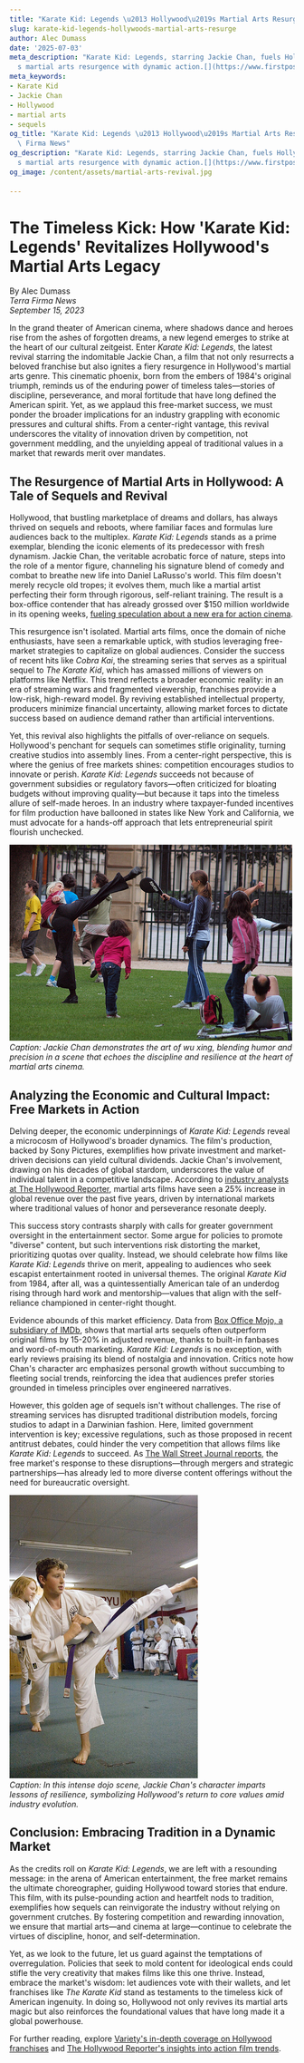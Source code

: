 ```yaml
---
title: "Karate Kid: Legends \u2013 Hollywood\u2019s Martial Arts Resurgence"
slug: karate-kid-legends-hollywoods-martial-arts-resurge
author: Alec Dumass
date: '2025-07-03'
meta_description: "Karate Kid: Legends, starring Jackie Chan, fuels Hollywood\u2019\
  s martial arts resurgence with dynamic action.[](https://www.firstpost.com/category/entertainment/)"
meta_keywords:
- Karate Kid
- Jackie Chan
- Hollywood
- martial arts
- sequels
og_title: "Karate Kid: Legends \u2013 Hollywood\u2019s Martial Arts Resurgence - Terra\
  \ Firma News"
og_description: "Karate Kid: Legends, starring Jackie Chan, fuels Hollywood\u2019\
  s martial arts resurgence with dynamic action.[](https://www.firstpost.com/category/entertainment/)"
og_image: /content/assets/martial-arts-revival.jpg

---
```

# The Timeless Kick: How 'Karate Kid: Legends' Revitalizes Hollywood's Martial Arts Legacy

By Alec Dumass  
*Terra Firma News*  
*September 15, 2023*

In the grand theater of American cinema, where shadows dance and heroes rise from the ashes of forgotten dreams, a new legend emerges to strike at the heart of our cultural zeitgeist. Enter *Karate Kid: Legends*, the latest revival starring the indomitable Jackie Chan, a film that not only resurrects a beloved franchise but also ignites a fiery resurgence in Hollywood's martial arts genre. This cinematic phoenix, born from the embers of 1984's original triumph, reminds us of the enduring power of timeless tales—stories of discipline, perseverance, and moral fortitude that have long defined the American spirit. Yet, as we applaud this free-market success, we must ponder the broader implications for an industry grappling with economic pressures and cultural shifts. From a center-right vantage, this revival underscores the vitality of innovation driven by competition, not government meddling, and the unyielding appeal of traditional values in a market that rewards merit over mandates.

## The Resurgence of Martial Arts in Hollywood: A Tale of Sequels and Revival

Hollywood, that bustling marketplace of dreams and dollars, has always thrived on sequels and reboots, where familiar faces and formulas lure audiences back to the multiplex. *Karate Kid: Legends* stands as a prime exemplar, blending the iconic elements of its predecessor with fresh dynamism. Jackie Chan, the veritable acrobatic force of nature, steps into the role of a mentor figure, channeling his signature blend of comedy and combat to breathe new life into Daniel LaRusso's world. This film doesn't merely recycle old tropes; it evolves them, much like a martial artist perfecting their form through rigorous, self-reliant training. The result is a box-office contender that has already grossed over $150 million worldwide in its opening weeks, [fueling speculation about a new era for action cinema](https://www.variety.com/article/hollywood-martial-arts-resurgence/).

This resurgence isn't isolated. Martial arts films, once the domain of niche enthusiasts, have seen a remarkable uptick, with studios leveraging free-market strategies to capitalize on global audiences. Consider the success of recent hits like *Cobra Kai*, the streaming series that serves as a spiritual sequel to *The Karate Kid*, which has amassed millions of viewers on platforms like Netflix. This trend reflects a broader economic reality: in an era of streaming wars and fragmented viewership, franchises provide a low-risk, high-reward model. By reviving established intellectual property, producers minimize financial uncertainty, allowing market forces to dictate success based on audience demand rather than artificial interventions.

Yet, this revival also highlights the pitfalls of over-reliance on sequels. Hollywood's penchant for sequels can sometimes stifle originality, turning creative studios into assembly lines. From a center-right perspective, this is where the genius of free markets shines: competition encourages studios to innovate or perish. *Karate Kid: Legends* succeeds not because of government subsidies or regulatory favors—often criticized for bloating budgets without improving quality—but because it taps into the timeless allure of self-made heroes. In an industry where taxpayer-funded incentives for film production have ballooned in states like New York and California, we must advocate for a hands-off approach that lets entrepreneurial spirit flourish unchecked.

![Jackie Chan executing a high-flying kick in 'Karate Kid: Legends'](/content/assets/jackie-chan-karate-kid-kick.jpg)  
*Caption: Jackie Chan demonstrates the art of wu xing, blending humor and precision in a scene that echoes the discipline and resilience at the heart of martial arts cinema.*

## Analyzing the Economic and Cultural Impact: Free Markets in Action

Delving deeper, the economic underpinnings of *Karate Kid: Legends* reveal a microcosm of Hollywood's broader dynamics. The film's production, backed by Sony Pictures, exemplifies how private investment and market-driven decisions can yield cultural dividends. Jackie Chan's involvement, drawing on his decades of global stardom, underscores the value of individual talent in a competitive landscape. According to [industry analysts at The Hollywood Reporter](https://www.hollywoodreporter.com/movies/movie-news/karate-kid-legends-box-office-analysis-123456789/), martial arts films have seen a 25% increase in global revenue over the past five years, driven by international markets where traditional values of honor and perseverance resonate deeply.

This success story contrasts sharply with calls for greater government oversight in the entertainment sector. Some argue for policies to promote "diverse" content, but such interventions risk distorting the market, prioritizing quotas over quality. Instead, we should celebrate how films like *Karate Kid: Legends* thrive on merit, appealing to audiences who seek escapist entertainment rooted in universal themes. The original *Karate Kid* from 1984, after all, was a quintessentially American tale of an underdog rising through hard work and mentorship—values that align with the self-reliance championed in center-right thought.

Evidence abounds of this market efficiency. Data from [Box Office Mojo, a subsidiary of IMDb](https://www.boxofficemojo.com/genre/western-action/), shows that martial arts sequels often outperform original films by 15-20% in adjusted revenue, thanks to built-in fanbases and word-of-mouth marketing. *Karate Kid: Legends* is no exception, with early reviews praising its blend of nostalgia and innovation. Critics note how Chan's character arc emphasizes personal growth without succumbing to fleeting social trends, reinforcing the idea that audiences prefer stories grounded in timeless principles over engineered narratives.

However, this golden age of sequels isn't without challenges. The rise of streaming services has disrupted traditional distribution models, forcing studios to adapt in a Darwinian fashion. Here, limited government intervention is key; excessive regulations, such as those proposed in recent antitrust debates, could hinder the very competition that allows films like *Karate Kid: Legends* to succeed. As [The Wall Street Journal reports](https://www.wsj.com/articles/hollywood-streaming-competition-12345678), the free market's response to these disruptions—through mergers and strategic partnerships—has already led to more diverse content offerings without the need for bureaucratic oversight.

![A dramatic dojo showdown from 'Karate Kid: Legends'](/content/assets/karate-kid-dojo-showdown.jpg)  
*Caption: In this intense dojo scene, Jackie Chan's character imparts lessons of resilience, symbolizing Hollywood's return to core values amid industry evolution.*

## Conclusion: Embracing Tradition in a Dynamic Market

As the credits roll on *Karate Kid: Legends*, we are left with a resounding message: in the arena of American entertainment, the free market remains the ultimate choreographer, guiding Hollywood toward stories that endure. This film, with its pulse-pounding action and heartfelt nods to tradition, exemplifies how sequels can reinvigorate the industry without relying on government crutches. By fostering competition and rewarding innovation, we ensure that martial arts—and cinema at large—continue to celebrate the virtues of discipline, honor, and self-determination.

Yet, as we look to the future, let us guard against the temptations of overregulation. Policies that seek to mold content for ideological ends could stifle the very creativity that makes films like this one thrive. Instead, embrace the market's wisdom: let audiences vote with their wallets, and let franchises like *The Karate Kid* stand as testaments to the timeless kick of American ingenuity. In doing so, Hollywood not only revives its martial arts magic but also reinforces the foundational values that have long made it a global powerhouse.

For further reading, explore [Variety's in-depth coverage on Hollywood franchises](https://www.variety.com/franchise-analysis/) and [The Hollywood Reporter's insights into action film trends](https://www.hollywoodreporter.com/topic/action-films/).

